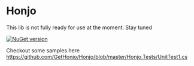 # Honjo

This lib is not fully ready for use at the moment. Stay tuned

[![NuGet version](https://img.shields.io/nuget/v/Honjo.svg?style=flat-square)](https://www.nuget.org/packages/Honjo/0.0.3-pre)


Checkout some samples here https://github.com/GetHonjo/Honjo/blob/master/Honjo.Tests/UnitTest1.cs
